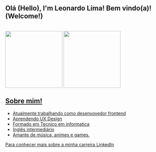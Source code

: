 ## Olá (Hello), I'm Leonardo Lima! Bem vindo(a)! (Welcome!)

<br>
<img height="180em" align="center" src="https://github-readme-stats.vercel.app/api?username=leonardo-lima-s&show_icons=true&theme=dracula"/>
<img height="180em" align="center" src="https://github-readme-stats.vercel.app/api/top-langs/?username=leonardo-lima-s&layout=donut&langs_count=5&theme=dracula"/>

<div>
    <a href="https://github.com/leonardo-lima-s">
</div>

## Sobre mim!

- Atualmente trabalhando como desenvovedor frontend
- Aprendendo UX Design
- Formado em Tecnico em informatica
- Inglês intermediário
- Amante de música, animes e games.

Para conhecer mais sobre a minha carreira <a href="https://www.linkedin.com/in/leonardo-da-silva-lima/">LinkedIn</a>
